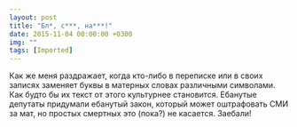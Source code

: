 ```yaml
---
layout: post
title: "Бл*, с***, на***!"
date: 2015-11-04 00:00:00 +0300
img: ""
tags: [Imported]
---
```


Как же меня раздражает, когда кто-либо в переписке или в своих записях заменяет буквы в матерных словах различными символами. Как будто бы их текст от этого культурнее становится. Ебанутые депутаты придумали ебанутый закон, который может оштрафовать СМИ за мат, но простых смертных это (пока?) не касается. Заебали!